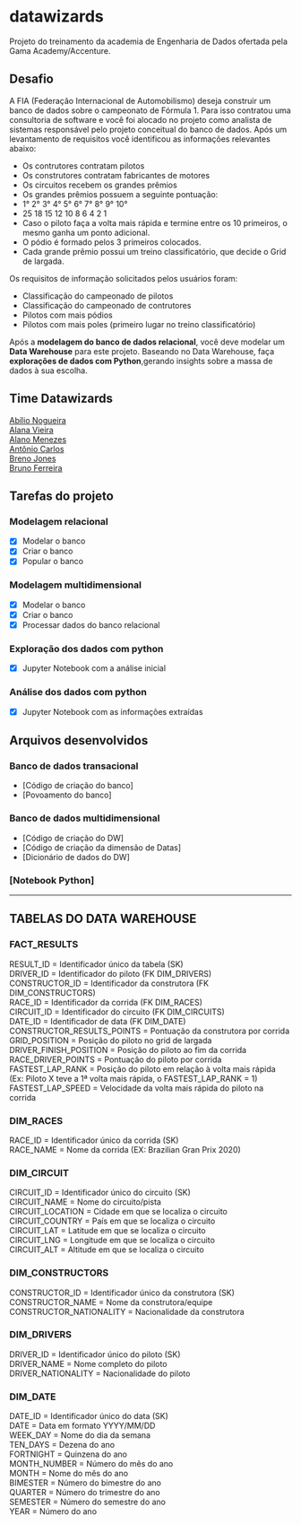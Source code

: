 # datawizards
Projeto do treinamento da academia de Engenharia de Dados ofertada pela Gama Academy/Accenture.

## Desafio 

A FIA (Federação Internacional de Automobilismo) deseja construir um banco de dados sobre o campeonato de Fórmula 1.
Para isso contratou uma consultoria de software e você foi alocado no projeto como analista de sistemas responsável pelo projeto conceitual do banco de dados.
Após um levantamento de requisitos você identificou as informações relevantes abaixo:
* Os contrutores contratam pilotos
* Os construtores contratam fabricantes de motores
* Os circuitos recebem os grandes prêmios
* Os grandes prêmios possuem a seguinte pontuação:
* 1°	2°	3°	4°	5°	6°	7°	8°	9°	10°
* 25	18	15	12	10	8	6	4	2	1
* Caso o piloto faça a volta mais rápida e termine entre os 10 primeiros, o mesmo ganha um ponto adicional.
* O pódio é formado pelos 3 primeiros colocados.
* Cada grande prêmio possui um treino classificatório, que decide o Grid de largada.

Os requisitos de informação solicitados pelos usuários foram:

* Classificação do campeonado de pilotos
* Classificação do campeonado de contrutores
* Pilotos com mais pódios
* Pilotos com mais poles (primeiro lugar no treino classificatório)



Após a **modelagem do banco de dados relacional**, você deve modelar um **Data Warehouse** para este projeto.
Baseando no Data Warehouse, faça **explorações de dados com Python**,gerando insights sobre a massa de dados à sua escolha.

## Time Datawizards

[Abílio Nogueira](https://github.com/AbilioNB)<br>
[Alana Vieira](https://github.com/alanav120)<br>
[Alano Menezes](https://github.com/alanomenezes)<br>
[Antônio Carlos](https://github.com/Sandoque)<br>
[Breno Jones](https://github.com/bjagrelliB)<br>
[Bruno Ferreira](github.com/brunof23)

## Tarefas do projeto
### Modelagem relacional 
- [x] Modelar o banco 
- [x] Criar o banco 
- [x] Popular o banco 
### Modelagem multidimensional
- [x] Modelar o banco 
- [x] Criar o banco 
- [x] Processar dados do banco relacional
### Exploração dos dados com python
- [x] Jupyter Notebook com a análise inicial
### Análise dos dados com python
- [x] Jupyter Notebook com as informações extraídas 

## Arquivos desenvolvidos 

### Banco de dados transacional
- [Código de criação do banco] 
- [Povoamento do banco]

### Banco de dados multidimensional
- [Código de criação do DW]
- [Código de criação da dimensão de Datas]
- [Dicionário de dados do DW]
### [Notebook Python] 

-----------------------------------------------------------

## TABELAS DO DATA WAREHOUSE

### FACT_RESULTS

RESULT_ID                     = Identificador único da tabela (SK)<br>
DRIVER_ID                     = Identificador do piloto (FK DIM_DRIVERS)<br>
CONSTRUCTOR_ID                = Identificador da construtora (FK DIM_CONSTRUCTORS)<br>
RACE_ID                       = Identificador da corrida (FK DIM_RACES)<br>
CIRCUIT_ID                    = Identificador do circuito (FK DIM_CIRCUITS)<br>
DATE_ID                       = Identificador de data (FK DIM_DATE)<br>
CONSTRUCTOR_RESULTS_POINTS    = Pontuação da construtora por corrida<br>
GRID_POSITION                 = Posição do piloto no grid de largada<br>
DRIVER_FINISH_POSITION        = Posição do piloto ao fim da corrida<br>
RACE_DRIVER_POINTS            = Pontuação do piloto por corrida<br>
FASTEST_LAP_RANK              = Posição do piloto em relação à volta mais rápida (Ex: Piloto X teve a 1ª volta mais rápida, o FASTEST_LAP_RANK = 1)
FASTEST_LAP_SPEED             = Velocidade da volta mais rápida do piloto na corrida<br>

### DIM_RACES

RACE_ID = Identificador único da corrida (SK)<br>
RACE_NAME = Nome da corrida (EX: Brazilian Gran Prix 2020)<br>

### DIM_CIRCUIT 

CIRCUIT_ID = Identificador único do circuito (SK)<br>
CIRCUIT_NAME = Nome do circuito/pista<br>
CIRCUIT_LOCATION = Cidade em que se localiza o circuito<br>
CIRCUIT_COUNTRY = País em que se localiza o circuito<br>
CIRCUIT_LAT = Latitude em que se localiza o circuito<br>
CIRCUIT_LNG = Longitude em que se localiza o circuito<br>
CIRCUIT_ALT = Altitude em que se localiza o circuito<br>

### DIM_CONSTRUCTORS

CONSTRUCTOR_ID = Identificador único da construtora (SK)<br>
CONSTRUCTOR_NAME = Nome da construtora/equipe<br>
CONSTRUCTOR_NATIONALITY = Nacionalidade da construtora<br>

### DIM_DRIVERS

DRIVER_ID = Identificador único do piloto (SK)<br>
DRIVER_NAME = Nome completo do piloto<br>
DRIVER_NATIONALITY = Nacionalidade do piloto<br>

### DIM_DATE

DATE_ID = Identificador único do data (SK)<br>
DATE = Data em formato YYYY/MM/DD<br>
WEEK_DAY = Nome do dia da semana<br>
TEN_DAYS = Dezena do ano<br>
FORTNIGHT = Quinzena do ano<br>
MONTH_NUMBER = Número do mês do ano<br>
MONTH = Nome do mês do ano<br>
BIMESTER = Número do bimestre do ano<br>
QUARTER = Número do trimestre do ano<br>
SEMESTER = Número do semestre do ano<br>
YEAR = Número do ano<br>
